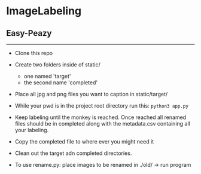 # ImageLabeling
## Easy-Peazy
--------------
- Clone this repo
- Create two folders inside of static/
    - one named 'target'
    - the second name 'completed'
- Place all jpg and png files you want to caption in static/target/
- While your pwd is in the project root directory run this:
`python3 app.py`
- Keep labeling until the monkey is reached. Once reached all renamed files should be in completed along with the metadata.csv containing all your labeling.
- Copy the completed file to where ever you might need it
- Clean out the target adn completed directories.

- To use rename.py: place images to be renamed in ./old/ -> run program